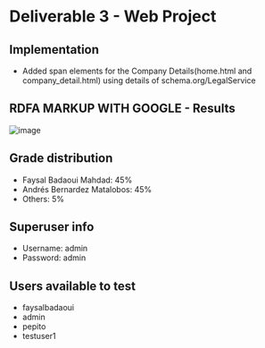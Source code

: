 # Deliverable 3 - Web Project
## Implementation
- Added span elements for the Company Details(home.html and company_detail.html) using details of schema.org/LegalService

## RDFA MARKUP WITH GOOGLE - Results
![image](https://github.com/faysalbadaoui/Web-Project/assets/73638078/917c195b-df1b-4472-b740-f7750cb00fdf)

## Grade distribution
- Faysal Badaoui Mahdad: 45%
- Andrés Bernardez Matalobos: 45%
- Others: 5%
## Superuser info
- Username: admin
- Password: admin
## Users available to test
- faysalbadaoui
- admin
- pepito
- testuser1
